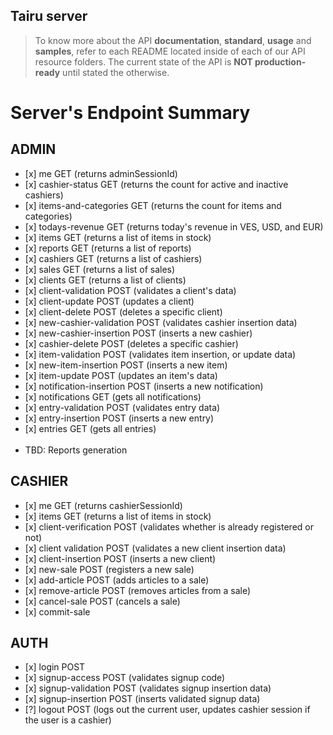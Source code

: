 ## Tairu server
> To know more about the API **documentation**, **standard**, **usage** and **samples**, refer to each README located inside of each of our API resource folders. The current state of the API is **NOT production-ready** until stated the otherwise.

<h1>Server's Endpoint Summary</h1>


<h2>ADMIN</h2>
<ul>
  <li>[x] me GET (returns adminSessionId)</li>
  <li>[x] cashier-status GET (returns the count for active and inactive cashiers) </li>
  <li>[x] items-and-categories GET  (returns the count for items and categories) </li>
  <li>[x] todays-revenue GET (returns today's revenue in VES, USD, and EUR) </li>
  <li>[x] items GET (returns a list of items in stock)</li>
  <li>[x] reports GET (returns a list of reports) </li>
  <li>[x] cashiers GET (returns a list of cashiers) </li>
  <li>[x] sales GET (returns a list of sales)</li>
  <li>[x] clients GET (returns a list of clients)</li>
  <li>[x] client-validation POST (validates a client's data)</li>
  <li>[x] client-update POST (updates a client)</li>
  <li>[x] client-delete POST (deletes a specific client)</li>
  <li>[x] new-cashier-validation POST (validates cashier insertion data) </li>
  <li>[x] new-cashier-insertion POST (inserts a new cashier) </li>
  <li>[x] cashier-delete POST (deletes a specific cashier)</li>
  <li>[x] item-validation POST (validates item insertion, or update data) </li>
  <li>[x] new-item-insertion POST (inserts a new item) </li>
  <li>[x] item-update POST (updates an item's data) </li>
  <li>[x] notification-insertion POST (inserts a new notification)</li>
  <li>[x] notifications GET (gets all notifications)</li>
  <li>[x] entry-validation POST (validates entry data)</li>
  <li>[x] entry-insertion POST (inserts a new entry)</li>
  <li>[x] entries GET (gets all entries)</li>
  <br>
  <li>TBD: Reports generation</li>
</ul>

<h2>CASHIER</h2>

<ul>
  <li>[x] me GET (returns cashierSessionId)</li>
  <li>[x] items GET (returns a list of items in stock)</li>
  <li>[x] client-verification POST (validates whether is already registered or not)</li>
  <li>[x] client validation POST (validates a new client insertion data)</li>
  <li>[x] client-insertion POST (inserts a new client)</li>
  <li>[x] new-sale POST (registers a new sale)</li>
  <li>[x] add-article POST (adds articles to a sale)</li>
  <li>[x] remove-article POST (removes articles from a sale)</li>
  <li>[x] cancel-sale POST (cancels a sale)</li>
  <li>[x] commit-sale</li>
</ul>
<h2>AUTH</h2>
<ul>
  <li>[x] login POST </li>
  <li>[x] signup-access POST (validates signup code)</li>
  <li>[x] signup-validation POST (validates signup insertion data)</li>
  <li>[x] signup-insertion POST (inserts validated signup data)</li>
  <li>[?] logout POST (logs out the current user, updates cashier session if the user is a cashier)</li>
</ul>

